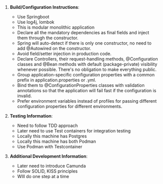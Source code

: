 1. **Build/Configuration Instructions**: 
   - Use Springboot
   - Use log4j, lombok
   - This is modular monolithic application
   - Declare all the mandatory dependencies as final fields and inject them through the constructor.
   - Spring will auto-detect if there is only one constructor, no need to add @Autowired on the constructor.
   - Avoid field/setter injection in production code.
   - Declare Controllers, their request-handling methods, @Configuration classes and @Bean methods with default (package-private) visibility whenever possible. There's no obligation to make everything public.
   - Group application-specific configuration properties with a common prefix in application.properties or .yml.
   - Bind them to @ConfigurationProperties classes with validation annotations so that the application will fail fast if the configuration is invalid.
   - Prefer environment variables instead of profiles for passing different configuration properties for different environments.




2. **Testing Information**:
    - Need to follow TDD approach
    - Later need to use Test containers for integration testing
    - Locally this machine has Postgres
    - Locally this machine has both Podman
    - Use Podman with Testcontainer

3. **Additional Development Information**: 
    - Later need to introduce Camunda
    - Follow SOLID, KISS principles
    - WIll do one step at a time

